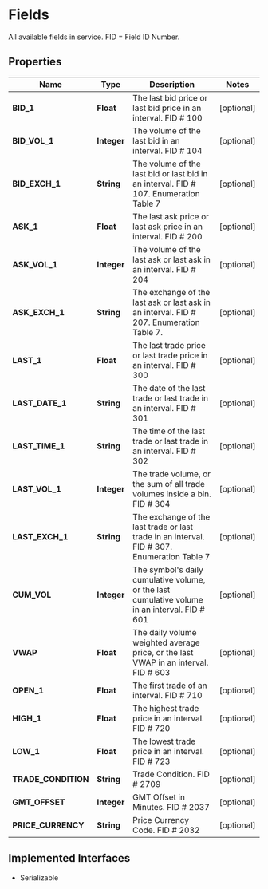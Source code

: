 

# Fields

All available fields in service. FID = Field ID Number.

## Properties

Name | Type | Description | Notes
------------ | ------------- | ------------- | -------------
**BID_1** | **Float** | The last bid price or last bid price in an interval. FID # 100 |  [optional]
**BID_VOL_1** | **Integer** | The volume of the last bid in an interval. FID # 104 |  [optional]
**BID_EXCH_1** | **String** | The volume of the last bid or last bid in an interval. FID # 107. Enumeration Table 7 |  [optional]
**ASK_1** | **Float** | The last ask price or last ask price in an interval. FID # 200 |  [optional]
**ASK_VOL_1** | **Integer** | The volume of the last ask or last ask in an interval. FID # 204 |  [optional]
**ASK_EXCH_1** | **String** | The exchange of the last ask or last ask in an interval. FID # 207. Enumeration Table 7. |  [optional]
**LAST_1** | **Float** | The last trade price or last trade price in an interval. FID # 300 |  [optional]
**LAST_DATE_1** | **String** | The date of the last trade or last trade in an interval. FID # 301 |  [optional]
**LAST_TIME_1** | **String** | The time of the last trade or last trade in an interval. FID # 302 |  [optional]
**LAST_VOL_1** | **Integer** | The trade volume, or the sum of all trade volumes inside a bin. FID # 304 |  [optional]
**LAST_EXCH_1** | **String** | The exchange of the last trade or last trade in an interval. FID # 307. Enumeration Table 7 |  [optional]
**CUM_VOL** | **Integer** | The symbol&#39;s daily cumulative volume, or the last cumulative volume in an interval. FID # 601 |  [optional]
**VWAP** | **Float** | The daily volume weighted average price, or the last VWAP in an interval. FID # 603 |  [optional]
**OPEN_1** | **Float** | The first trade of an interval. FID # 710 |  [optional]
**HIGH_1** | **Float** | The highest trade price in an interval. FID # 720 |  [optional]
**LOW_1** | **Float** | The lowest trade price in an interval. FID # 723 |  [optional]
**TRADE_CONDITION** | **String** | Trade Condition. FID # 2709 |  [optional]
**GMT_OFFSET** | **Integer** | GMT Offset in Minutes. FID # 2037 |  [optional]
**PRICE_CURRENCY** | **String** | Price Currency Code. FID # 2032 |  [optional]


## Implemented Interfaces

* Serializable


